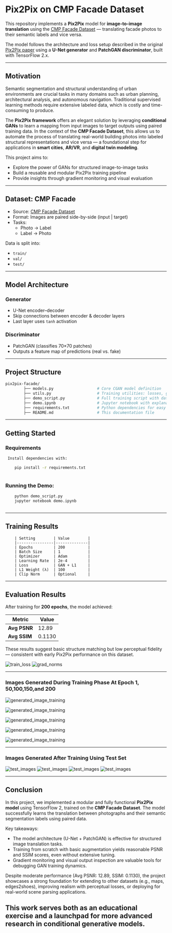 # Pix2Pix on CMP Facade Dataset

This repository implements a **Pix2Pix** model for **image-to-image translation** using the
[CMP Facade Dataset](http://cmp.felk.cvut.cz/~tylecr1/facade/) — translating facade photos to
their semantic labels and vice versa.

The model follows the architecture and loss setup described in the original
[Pix2Pix paper](https://arxiv.org/abs/1611.07004) using a **U-Net generator** and **PatchGAN discriminator**,
built with TensorFlow 2.x.

---

##  Motivation

Semantic segmentation and structural understanding of urban environments are crucial tasks in many domains such as
urban planning, architectural analysis, and autonomous navigation. Traditional supervised learning methods require
extensive labeled data, which is costly and time-consuming to produce.

The **Pix2Pix framework** offers an elegant solution by leveraging **conditional GANs** to learn a mapping from input
images to target outputs using paired training data. In the context of the **CMP Facade Dataset**, this allows us
to automate the process of translating real-world building photos into labeled structural representations and vice
versa — a foundational step for applications in **smart cities**, **AR/VR**, and **digital twin modeling**.

This project aims to:
- Explore the power of GANs for structured image-to-image tasks
- Build a reusable and modular Pix2Pix training pipeline
- Provide insights through gradient monitoring and visual evaluation

---

## Dataset: CMP Facade

- Source: [CMP Facade Dataset](http://cmp.felk.cvut.cz/~tylecr1/facade/)
- Format: Images are paired side-by-side (input | target)
- Tasks:
  - Photo → Label
  - Label → Photo

Data is split into:
- `train/`
- `val/`
- `test/`

---

## Model Architecture

### Generator
- U-Net encoder–decoder
- Skip connections between encoder & decoder layers
- Last layer uses `tanh` activation

### Discriminator
- PatchGAN (classifies 70×70 patches)
- Outputs a feature map of predictions (real vs. fake)

---
## Project Structure

```bash
pix2pix-facade/
        ├── models.py                   # Core CGAN model definition
        ├── utils.py                    # Training utilities: losses, gradients, plotting
        ├── demo_script.py              # Full training script with data pipeline
        ├── demo.ipynb                  # Jupyter notebook with explanations, training, and results visualization
        ├── requirements.txt            # Python dependencies for easy setup
        ├── README.md                   # This documentation file

```

---

## Getting Started

### Requirements

```bash
 Install dependencies with:

    pip install -r requirements.txt
    
```
 ### Running the Demo:
 ```bash
     python demo_script.py
     jupyter notebook demo.ipynb
     
```
---

## Training Results


        | Setting        | Value        |
        |----------------|--------------|
        | Epochs         | 200          |
        | Batch Size     | 1            |
        | Optimizer      | Adam         |
        | Learning Rate  | 2e-4         |
        | Loss           | GAN + L1     |
        | L1 Weight (λ)  | 100          |
        | Clip Norm      | Optional     |
        

---

##  Evaluation Results

After training for **200 epochs**, the model achieved:

| Metric         | Value   |
|----------------|---------|
| **Avg PSNR**   | 12.89   |
| **Avg SSIM**   | 0.1130  |

These results suggest basic structure matching but low perceptual fidelity — consistent with early Pix2Pix
performance on this dataset.


![train_loss](train_loss.png)
![grad_norms](grad_norms.png)

---

###  Images Generated During Training Phase At Epoch 1, 50,100,150,and 200

![generated_image_training](generated_epoch_0.png)

![generated_image_training](generated_epoch_50.png)

![generated_image_training](generated_epoch_100.png)

![generated_image_training](generated_epoch_150.png)

![generated_image_training](generated_epoch_199.png)

---

###  Images Generated After Training Using Test Set

![test_images](test_1.png)
![test_images](test_2.png)
![test_images](test_8.png)
![test_images](test_9.png)

---

## Conclusion

In this project, we implemented a modular and fully functional **Pix2Pix model** using TensorFlow 2, trained on the
**CMP Facade Dataset**. The model successfully learns the translation between photographs and their semantic segmentation
labels using paired data.

Key takeaways:
- The model architecture (U-Net + PatchGAN) is effective for structured image translation tasks.
- Training from scratch with basic augmentation yields reasonable PSNR and SSIM scores, even without extensive tuning.
- Gradient monitoring and visual output inspection are valuable tools for debugging GAN training dynamics.

Despite moderate performance (Avg PSNR: 12.89, SSIM: 0.1130), the project showcases a strong foundation for extending to other datasets (e.g., maps, edges2shoes), improving realism with perceptual losses, or deploying for real-world scene parsing applications.

This work serves both as an educational exercise and a launchpad for more advanced research in **conditional generative models**.
---

